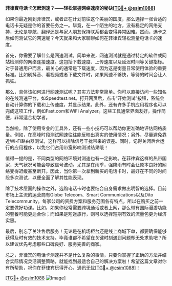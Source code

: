 **菲律賓电话卡怎麽測速？——轻松掌握网络速度的秘诀[[TG💪+ @esim1088](https://t.me/s/esim1088)]**

如果你最近刚到菲律宾，或者正在计划前往这个美丽的国度，那么选择一张合适的电话卡无疑是你的首要任务之一。毕竟，在一个陌生的地方，没有稳定的网络支持，无论是导航、翻译还是与家人朋友保持联系都会变得异常困难。然而，选卡之后如何测试它的网速呢？今天就来和大家聊聊如何在菲律宾轻松测量电话卡的速度。

首先，你需要了解什么是网速测试。简单来说，网速测试就是通过特定的软件或网站检测你的网络连接速度。这包括下载速度、上传速度以及延迟时间等关键指标。对于普通用户而言，最关心的通常是下载速度，因为这是衡量日常使用体验的重要标准。比如刷抖音、看视频或者下载文件时，如果网速不够快，等待的时间会让人抓狂。

那么，具体该如何进行网速测试呢？其实方法非常简单。你可以直接访问一些知名的在线测速平台，如Speedtest.net。打开网页后，点击“开始测试”按钮，系统会自动计算你的下载和上传速度，并显示结果。此外，还有许多手机应用程序也可以完成这项工作，例如Fast.com和WiFi Analyzer。这些工具通常界面友好，操作简便，非常适合初学者。

当然啦，除了使用专业的工具外，还有一些小技巧可以帮助你更准确地评估网络质量。例如，在高峰时段测试网速往往能反映出真实的使用情况；另外，尽量避免靠近Wi-Fi路由器测试，这样可以排除信号干扰带来的误差。同时，记得关闭后台运行的应用程序，以免它们占用带宽影响测试结果哦！

值得一提的是，不同类型的网络环境对测速也有一定影响。在菲律宾这样的热带国家，天气状况可能会导致信号波动。尤其是在雨季，强降雨有时会让原本良好的网络变得迟缓甚至断开。因此，当你第一次拿到新买的电话卡时，最好在不同的时间段多次测试，以便全面了解其性能表现。

除了技术层面的操作之外，选购电话卡时也要结合自身需求做出明智的选择。目前市场上主流的运营商有Globe Telecom、Smart Communications以及Dito Telecommunity。每家公司的资费方案和服务范围各有特点，所以在购买之前一定要做好功课。比如，如果你经常需要跨境通话或者上网，那么带有国际漫游功能的套餐可能更适合你；而如果是短途旅行，则可以选择短期有效的流量包更为经济实惠。

最后，别忘了关注售后服务！无论是在机场柜台还是线上商城下单，都要确保能够获得及时有效的技术支持。毕竟谁都不希望在关键时刻遇到问题却无处求助吧？所以建议优先考虑那些口碑良好、服务完善的商家。

总之，菲律宾的电话卡测速并不是什么复杂的事情，只要你掌握了正确的方法并结合实际情况灵活调整策略，就能找到最适合自己的解决方案啦！希望这篇文章对你有所帮助，祝你在菲律宾玩得开心，通讯无忧[[TG💪+ @esim1088](https://t.me/s/esim1088)]！

[[TG💪+ @esim1088](https://t.me/s/esim1088) ![Image](https://i.postimg.cc/4NQfJmqS/Snipaste-2025-05-13-00-14-12.png)]
